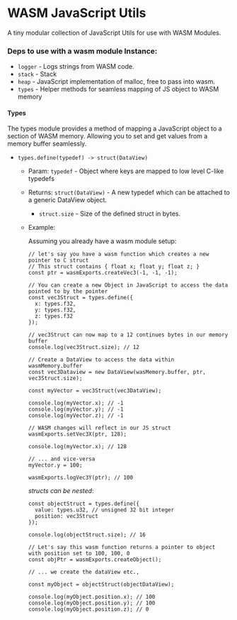 # WASM JavaScript Utils

A tiny modular collection of JavaScript Utils for use with WASM Modules.

### Deps to use with a wasm module Instance:

* `logger` - Logs strings from WASM  code.
* `stack` - Stack
* `heap` - JavaScript implementation of malloc, free to pass into wasm.
* `types` - Helper methods for seamless mapping of JS object to WASM memory


#### Types

The types module provides a method of mapping a JavaScript object to a section of WASM memory. Allowing you to set and get values from a memory buffer seamlessly.

* `types.define(typedef) -> struct(DataView)`
  - Param: `typedef` - Object where keys are mapped to low level C-like typedefs
  - Returns: `struct(DataView)` - A new typedef which can be attached to a generic DataView object.
    + `struct.size` - Size of the defined struct in bytes.

  - Example:

    Assuming you already have a wasm module setup:

    ```
    // let's say you have a wasm function which creates a new pointer to C struct
    // This struct contains { float x; float y; float z; }
    const ptr = wasmExports.createVec3(-1, -1, -1);

    // You can create a new Object in JavaScript to access the data pointed to by the pointer
    const vec3Struct = types.define({
      x: types.f32,
      y: types.f32,
      z: types.f32
    });

    // vec3Struct can now map to a 12 continues bytes in our memory buffer
    console.log(vec3Struct.size); // 12

    // Create a DataView to access the data within wasmMemory.buffer
    const vec3Dataview = new DataView(wasMemory.buffer, ptr, vec3Struct.size);

    const myVector = vec3Struct(vec3DataView);

    console.log(myVector.x); // -1
    console.log(myVector.y); // -1
    console.log(myVector.z); // -1

    // WASM changes will reflect in our JS struct
    wasmExports.setVec3X(ptr, 128);

    console.log(myVector.x); // 128

    // ... and vice-versa
    myVector.y = 100;

    wasmExports.logVec3Y(ptr); // 100
    ```
    *structs can be nested*:

    ```
    const objectStruct = types.define({
      value: types.u32, // unsigned 32 bit integer
      position: vec3Struct
    });

    console.log(objectStruct.size); // 16

    // Let's say this wasm function returns a pointer to object with position set to 100, 100, 0
    const objPtr = wasmExports.createObject();

    // ... we create the dataView etc.,

    const myObject = objectStruct(objectDataView);

    console.log(myObject.position.x); // 100
    console.log(myObject.position.y); // 100
    console.log(myObject.position.z); // 0
    ```

